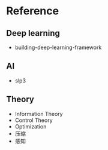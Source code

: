 # Reference

## Deep learning

- building-deep-learning-framework

## AI

- slp3

## Theory

- Information Theory
- Control Theory
- Optimization
- 压缩
- 感知